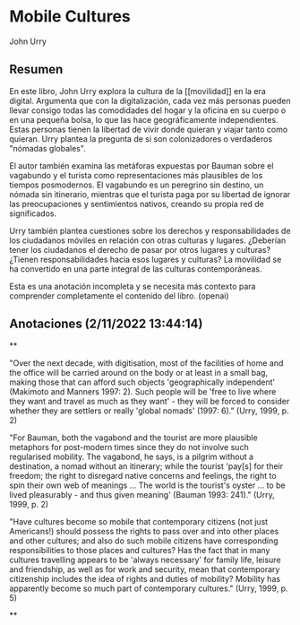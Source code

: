 # Mobile Cultures
John Urry

## Resumen

En este libro, John Urry explora la cultura de la [[movilidad]] en la era digital. Argumenta que con la digitalización, cada vez más personas pueden llevar consigo todas las comodidades del hogar y la oficina en su cuerpo o en una pequeña bolsa, lo que las hace geográficamente independientes. Estas personas tienen la libertad de vivir donde quieran y viajar tanto como quieran. Urry plantea la pregunta de si son colonizadores o verdaderos "nómadas globales".

El autor también examina las metáforas expuestas por Bauman sobre el vagabundo y el turista como representaciones más plausibles de los tiempos posmodernos. El vagabundo es un peregrino sin destino, un nómada sin itinerario, mientras que el turista paga por su libertad de ignorar las preocupaciones y sentimientos nativos, creando su propia red de significados.

Urry también plantea cuestiones sobre los derechos y responsabilidades de los ciudadanos móviles en relación con otras culturas y lugares. ¿Deberían tener los ciudadanos el derecho de pasar por otros lugares y culturas? ¿Tienen responsabilidades hacia esos lugares y culturas? La movilidad se ha convertido en una parte integral de las culturas contemporáneas.

Esta es una anotación incompleta y se necesita más contexto para comprender completamente el contenido del libro. (openai)

## Anotaciones **(2/11/2022 13:44:14)**

**

"Over the next decade, with digitisation, most of the facilities of home and the office will be carried around on the body or at least in a small bag, making those that can afford such objects 'geographically independent' (Makimoto and Manners 1997: 2). Such people will be 'free to live where they want and travel as much as they want' - they will be forced to consider whether they are settlers or really 'global nomads' (1997: 6)." (Urry, 1999, p. 2)

"For Bauman, both the vagabond and the tourist are more plausible metaphors for post-modern times since they do not involve such regularised mobility. The vagabond, he says, is a pilgrim without a destination, a nomad without an itinerary; while the tourist 'pay[s] for their freedom; the right to disregard native concerns and feelings, the right to spin their own web of meanings ... The world is the tourist's oyster ... to be lived pleasurably - and thus given meaning' (Bauman 1993: 241)." (Urry, 1999, p. 2)

"Have cultures become so mobile that contemporary citizens (not just Americans!) should possess the rights to pass over and into other places and other cultures; and also do such mobile citizens have corresponding responsibilities to those places and cultures? Has the fact that in many cultures travelling appears to be 'always necessary' for family life, leisure and friendship, as well as for work and security, mean that contemporary citizenship includes the idea of rights and duties of mobility? Mobility has apparently become so much part of contemporary cultures." (Urry, 1999, p. 5)

**
